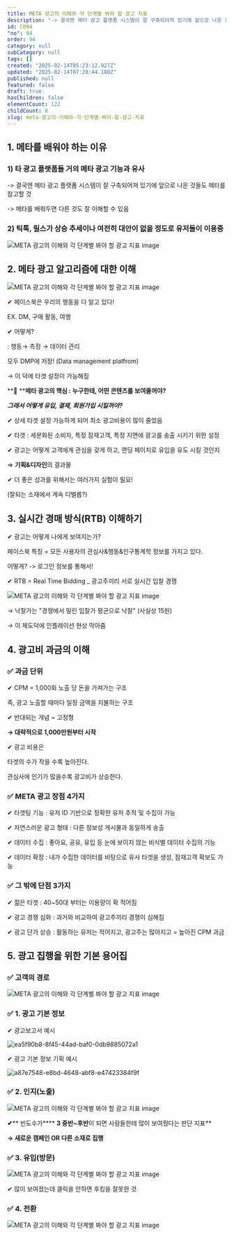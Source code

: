 ```yaml
---
title: META 광고의 이해와 각 단계별 봐야 할 광고 지표
description: "-> 결국엔 메타 광고 플랫폼 시스템이 잘 구축되어져 있기에 앞으로 나온 것들도 메타를 참고할 것 -> 메타를 배워두면 다른 것도 잘 이해할 수 있음 ✔ 페이스북은 우리의 행동을 다 알고 있다! EX. DM, 구매 활동, 여행   ✔ 어떻게?"
id: C094
"no": 94
order: 94
category: null
subCategory: null
tags: []
created: "2025-02-14T05:23:12.927Z"
updated: "2025-02-14T07:28:44.180Z"
published: null
featured: false
draft: true
hasChildren: false
elementCount: 122
childCount: 0
slug: meta-광고의-이해와-각-단계별-봐야-할-광고-지표
---
```


## 1. 메타를 배워야 하는 이유



### 1) 타 광고 플랫폼들 거의 메타 광고 기능과 유사 



-> 결국엔 메타 광고 플랫폼 시스템이 잘 구축되어져 있기에 앞으로 나온 것들도 메타를 참고할 것

-> 메타를 배워두면 다른 것도 잘 이해할 수 있음



### 2) 틱톡, 릴스가 상승 추세이나 여전히 대안이 없을 정도로 유저들이 이용중 



![META 광고의 이해와 각 단계별 봐야 할 광고 지표 image](https://image.lemoncloud.io/1a1095c9-f078-47ff-8c4d-7b9566b5ac80)



## 2. 메타 광고 알고리즘에 대한 이해



![META 광고의 이해와 각 단계별 봐야 할 광고 지표 image](https://image.lemoncloud.io/8018e3f0-4880-495c-b9ad-f1824016a9bb)



✔ 페이스북은 우리의 행동을 다 알고 있다!

EX. DM, 구매 활동, 여행

 

✔ 어떻게? 

: 행동→ 측정 → 데이터 관리

모두 DMP에 저장! (Data management platfrom)

→ 이 덕에 타겟 설정이 가능해짐

 

**🔘 ****메타 광고의 핵심 : 누구한테, 어떤 콘텐츠를 보여줄꺼야?**

***그래서 어떻게 유입, 결제, 회원가입 시킬꺼야?***

 

✔ 상세 타겟 설정 가능하게 되어 최소 광고비용이 많이 줄었음



✔ 타겟 : 세분화된 소비자, 특정 잠재고객, 특정 지면에 광고를 송출 시키기 위한 설정



✔ 광고는 어떻게 고객에게 관심을 갖게 하고, 랜딩 페이지로 유입을 유도 시킬 것인지

⇒ **기획&디자인**의 결과물



✔ 더 좋은 성과를 위해서는 여러가지 실험이 필요!

(잘되는 소재에서 계속 디벨롭?)



## 3. 실시간 경매 방식(RTB) 이해하기 



✔  광고는 어떻게 나에게 보여지는가?

페이스북 특징 = 모든 사용자의 관심사&행동&인구통계학 정보를 가지고 있다.

어떻게? -> 로그인 정보를 통해서!



✔ RTB = Real Time Bidding _ 광고주끼리 서로 실시간 입찰 경쟁



![META 광고의 이해와 각 단계별 봐야 할 광고 지표 image](https://image.lemoncloud.io/265ea017-ee47-42b5-b4c2-51d7644f83ce)



→ 낙찰가는 "경쟁에서 밀린 입찰가 평균으로 낙찰" (사실상 15원)

→ 이 제도덕에 인플레이션 현상 막아줌



## 4. 광고비 과금의 이해 



### **✅ 과금 단위**



✔  CPM = 1,000회 노출 당 돈을 가져가는 구조

즉, 광고 노출할 때마다 일정 금액을 지불하는 구조



✔  반대되는 개념 = 고정형

**→ 대략적으로 1,000만원부터 시작**



✔ 광고 비용은 

타겟의 수가 작을 수록 높아진다.

관심사에 인기가 많을수록 광고비가 상승한다.



###  ✅ META 광고 장점 4가지



✔ 타겟팅 기능 : 유저 ID 기반으로 정확한 유저 추적 및 수집이 가능



✔ 자연스러운 광고 형태 : 다른 정보성 게시물과 동일하게 송출



✔ 데이터 수집 : 좋아요, 공유, 유입 등 눈에 보이지 않는 비식별 데이터 수집의 기능



✔ 데이터 확장 : 내가 수집한 데이터를 바탕으로 유사 타겟을 생성, 잠재고객 확보도 가능



###  ✅ 그 밖에 단점 3가지



✔ 젊은 타겟 : 40~50대 부터는 이용량이 확 적어짐



✔ 광고 경쟁 심화 : 과거와 비교하여 광고주끼리 경쟁이 심해짐



✔ 광고 단가 상승 : 활동하는 유저는 적어지고, 광고주는 많아지고 = 높아진 CPM 과금

 

## 5. 광고 집행을 위한 기본 용어집



### ✅ 고객의 경로



![META 광고의 이해와 각 단계별 봐야 할 광고 지표 image](https://image.lemoncloud.io/bc915300-6248-48ed-a266-31a3bfa0a90a)



### ✅ 1. 광고 기본 정보

✔  광고보고서 예시 

![ea5f90b8-8f45-44ad-baf0-0db9885072a1](https://blog.kakaocdn.net/dn/c3eFdI/btsH8kC5NNi/3WHgupnZIOEninJfyXb83k/img.png)



✔  광고 기본 정보 기획 예시

![a87e7548-e8bd-4648-abf8-e47423384f9f](https://blog.kakaocdn.net/dn/ntBFJ/btsH90XaAXV/TzNnViroup2xEFheRg09ik/img.png)



### **✅ 2. 인지(노출)**

![META 광고의 이해와 각 단계별 봐야 할 광고 지표 image](https://image.lemoncloud.io/14cdeac3-e96d-479e-bf88-82b428402825)



**✔****  빈도수가**** ****3 중반~후반****이 되면 사람들한테 많이 보여줬다는 판단 지표**

**→ 새로운 캠페인 OR 다른 소재로 집행**



### **✅ 3. 유입(방문)**

![META 광고의 이해와 각 단계별 봐야 할 광고 지표 image](https://image.lemoncloud.io/89852f3a-376b-40c5-a62a-bfe499eca847)



✔ 많이 보여졌는데 클릭을 안하면 후킹을 잘못한 것



### **✅ 4. 전환**

![META 광고의 이해와 각 단계별 봐야 할 광고 지표 image](https://image.lemoncloud.io/b60d5771-8f7d-4a7e-976a-839e1d29d98c)
